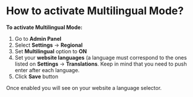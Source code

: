 # How to activate Multilingual Mode?

**To activate Multilingual Mode:**

1.  Go to **Admin Panel**
2.  Select **Settings** -> **Regional**
3.  Set **Multilingual** option to **ON**
4.  Set your **website languages** (a language must correspond to the ones listed on **Settings** -> **Translations**. Keep in mind that you need to push enter after each language.
5.  Click **Save** button

Once enabled you will see on your website a language selector.
